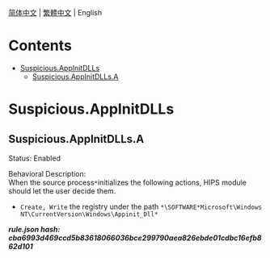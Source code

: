 


  
[简体中文](README.md) | [繁體中文](README_zh_tw.md) | English  
  

Contents
========

* [Suspicious.AppInitDLLs](#suspiciousappinitdlls)
	* [Suspicious.AppInitDLLs.A](#suspiciousappinitdllsa)

# Suspicious.AppInitDLLs

## Suspicious.AppInitDLLs.A
  
Status: Enabled

Behavioral Description:   
When the source process`*`initializes the following actions, HIPS module should let the user decide them.
- `Create, Write` the registry under the path `*\SOFTWARE*Microsoft\Windows NT\CurrentVersion\Windows\Appinit_Dll*`
  
***rule.json hash: cba6993d469ccd5b83618066036bce299790aea826ebde01cdbc16efb862d101***